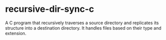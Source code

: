 # recursive-dir-sync-c
A C program that recursively traverses a source directory and replicates its structure into a destination directory. It handles files based on their type and extension.
